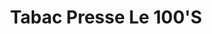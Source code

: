 ---
title: "Tabac Presse Le 100'S"
url: /besancon/tabac-presse-le-100s/
shop: marchand de journaux
---